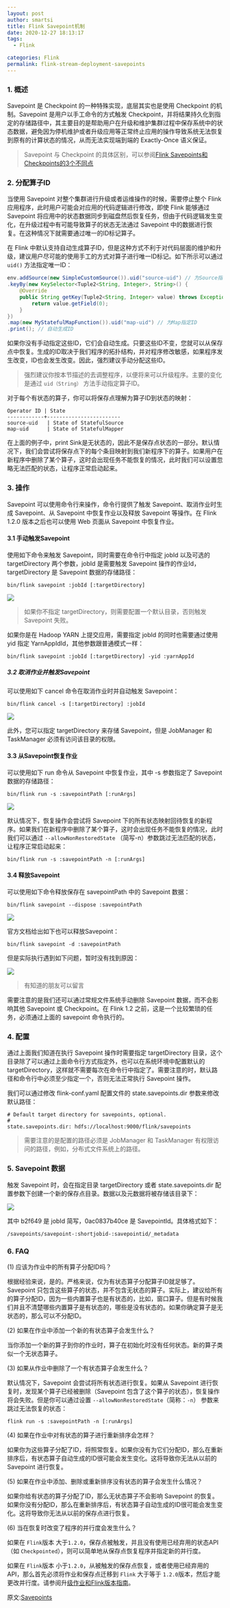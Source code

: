 ```yaml
---
layout: post
author: smartsi
title: Flink Savepoint机制
date: 2020-12-27 18:13:17
tags:
  - Flink

categories: Flink
permalink: flink-stream-deployment-savepoints
---
```


### 1. 概述

Savepoint 是 Checkpoint 的一种特殊实现，底层其实也是使用 Checkpoint 的机制。Savepoint 是用户以手工命令的方式触发 Checkpoint，并将结果持久化到指定的存储路径中，其主要目的是帮助用户在升级和维护集群过程中保存系统中的状态数据，避免因为停机维护或者升级应用等正常终止应用的操作导致系统无法恢复到原有的计算状态的情况，从而无法实现端到端的 Exactly-Once 语义保证。

> Savepoint 与 Checkpoint 的具体区别，可以参阅[Flink Savepoints和Checkpoints的3个不同点](http://smartsi.club/differences-between-savepoints-and-checkpoints-in-flink.html)

### 2. 分配算子ID

当使用 Savepoint 对整个集群进行升级或者运维操作的时候，需要停止整个 Flink 应用程序，此时用户可能会对应用的代码逻辑进行修改，即使 Flink 能够通过 Savepoint 将应用中的状态数据同步到磁盘然后恢复任务，但由于代码逻辑发生变化，在升级过程中有可能导致算子的状态无法通过 Savepoint 中的数据进行恢复。在这种情况下就需要通过唯一的ID标记算子。

在 Flink 中默认支持自动生成算子ID，但是这种方式不利于对代码层面的维护和升级，建议用户尽可能的使用手工的方式对算子进行唯一ID标记。如下所示可以通过 `uid()` 方法指定唯一ID：

```java
env.addSource(new SimpleCustomSource()).uid("source-uid") // 为Source指定ID
.keyBy(new KeySelector<Tuple2<String, Integer>, String>() {
    @Override
    public String getKey(Tuple2<String, Integer> value) throws Exception {
        return value.getField(0);
    }
})
.map(new MyStatefulMapFunction()).uid("map-uid") // 为Map指定ID
.print(); // 自动生成ID
```

如果你没有手动指定这些ID，它们会自动生成。只要这些ID不变，您就可以从保存点中恢复。生成的ID取决于我们程序的拓扑结构，并对程序修改敏感，如果程序发生改变，ID也会发生改变。因此，强烈建议手动分配这些ID。

> 强烈建议你按本节描述的去调整程序，以便将来可以升级程序。主要的变化是通过 `uid（String）` 方法手动指定算子ID。

对于每个有状态的算子，你可以将保存点理解为算子ID到状态的映射：
```
Operator ID | State
------------+------------------------
source-uid   | State of StatefulSource
map-uid      | State of StatefulMapper
```

在上面的例子中，print Sink是无状态的，因此不是保存点状态的一部分。默认情况下，我们会尝试将保存点下的每个条目映射到我们新程序下的算子。如果用户在新程序中删除了某个算子，这时会出现任务不能恢复的情况，此时我们可以设置忽略无法匹配的状态，让程序正常启动起来。

### 3. 操作

Savepoint 可以使用命令行来操作，命令行提供了触发 Savepoint、取消作业时生成 Savepoint、从 Savepoint 中恢复作业以及释放 Savepoint 等操作。在 Flink 1.2.0 版本之后也可以使用 Web 页面从 Savepoint 中恢复作业。

#### 3.1 手动触发Savepoint

使用如下命令来触发 Savepoint，同时需要在命令行中指定 jobId 以及可选的 targetDirectory 两个参数，jobId 是需要触发 Savepoint 操作的作业Id，targetDirectory 是 Savepoint 数据的存储路径：
```
bin/flink savepoint :jobId [:targetDirectory]
```
![](1)

> 如果你不指定 targetDirectory，则需要配置一个默认目录，否则触发 Savepoint 失败。

如果你是在 Hadoop YARN 上提交应用，需要指定 jobId 的同时也需要通过使用 yid 指定 YarnAppIdId，其他参数跟普通模式一样：
```
bin/flink savepoint :jobId [:targetDirectory] -yid :yarnAppId
```

##### 3.2 取消作业并触发Savepoint

可以使用如下 cancel 命令在取消作业时并自动触发 Savepoint：
```
bin/flink cancel -s [:targetDirectory] :jobId
```
![](2)

此外，您可以指定 targetDirectory 来存储 Savepoint，但是 JobManager 和 TaskManager 必须有访问该目录的权限。

#### 3.3 从Savepoint恢复作业

可以使用如下 run 命令从 Savepoint 中恢复作业，其中 -s 参数指定了 Savepoint 数据的存储路径：
```
bin/flink run -s :savepointPath [:runArgs]
```
![](3)

默认情况下，恢复操作会尝试将 Savepoint 下的所有状态映射回待恢复的新程序。如果我们在新程序中删除了某个算子，这时会出现任务不能恢复的情况，此时我们可以通过 `--allowNonRestoredState` （简写-n）参数跳过无法匹配的状态，让程序正常启动起来：
```
bin/flink run -s :savepointPath -n [:runArgs]
```

#### 3.4 释放Savepoint

可以使用如下命令释放保存在 savepointPath 中的 Savepoint 数据：
```
bin/flink savepoint --dispose :savepointPath
```

![](4)

官方文档给出如下也可以释放Savepoint：
```
bin/flink savepoint -d :savepointPath
```
但是实际执行遇到如下问题，暂时没有找到原因：

![](5)

> 有知道的朋友可以留言

需要注意的是我们还可以通过常规文件系统手动删除 Savepoint 数据，而不会影响其他 Savepoint 或 Checkpoint。在 Flink 1.2 之前，这是一个比较繁琐的任务，必须通过上面的 savepoint 命令执行的。

### 4. 配置

通过上面我们知道在执行 Savepoint 操作时需要指定 targetDirectory 目录，这个目录除了可以通过上面命令行方式指定外，也可以在系统环境中配置默认的 targetDirectory，这样就不需要每次在命令行中指定了。需要注意的时，默认路径和命令行中必须至少指定一个，否则无法正常执行 Savepoint 操作。

我们可以通过修改 flink-conf.yaml 配置文件的 state.savepoints.dir 参数来修改默认路径：
```
# Default target directory for savepoints, optional.
#
state.savepoints.dir: hdfs://localhost:9000/flink/savepoints
```
> 需要注意的是配置的路径必须是 JobManager 和 TaskManager 有权限访问的路径，例如，分布式文件系统上的路径。

### 5. Savepoint 数据

触发 Savepoint 时，会在指定目录 targetDirectory 或者 state.savepoints.dir 配置参数下创建一个新的保存点目录。数据以及元数据将被存储该目录下：

![](6)

其中 b2f649 是 jobId 简写，0ac0837b40ce 是 SavepointId。具体格式如下：
```
/savepoints/savepoint-:shortjobid-:savepointid/_metadata
```

### 6. FAQ

(1) 应该为作业中的所有算子分配ID吗？

根据经验来说，是的。严格来说，仅为有状态算子分配算子ID就足够了。Savepoint 只包含这些算子的状态，并不包含无状态的算子。实际上，建议给所有的算子分配ID，因为一些内置算子也是有状态的，比如，窗口算子。但是有时候我们并且不清楚哪些内置算子是有状态的，哪些是没有状态的。如果你确定算子是无状态的，那么可以不分配ID。

(2) 如果在作业中添加一个新的有状态算子会发生什么？

当你添加一个新的算子到你的作业时，算子在初始化时没有任何状态。新的算子类似一个无状态算子。

(3) 如果从作业中删除了一个有状态算子会发生什么？

默认情况下，Savepoint 会尝试将所有状态进行恢复。如果从 Savepoint 进行恢复时，发现某个算子已经被删除（Savepoint 包含了这个算子的状态），恢复操作将会失败。但是你可以通过设置 `--allowNonRestoredState`（简称：`-n`） 参数来跳过无法恢复的状态：
```
flink run -s :savepointPath -n [:runArgs]
```

(4) 如果在作业中对有状态的算子进行重新排序会怎样？

如果你为这些算子分配了ID，将照常恢复。如果你没有为它们分配ID，那么在重新排序后，有状态算子自动生成的ID很可能会发生变化。这将导致你无法从以前的 Savepoint 进行恢复。

(5) 如果在作业中添加、删除或重新排序没有状态的算子会发生什么情况？

如果你给有状态的算子分配了ID，那么无状态算子不会影响 Savepoint 的恢复。如果你没有分配ID，那么在重新排序后，有状态算子自动生成的ID很可能会发生变化。这将导致你无法从以前的保存点进行恢复。

(6) 当在恢复时改变了程序的并行度会发生什么？

如果在 `Flink`版本 大于`1.2.0`，保存点被触发，并且没有使用已经弃用的状态API（如 `Checkpointed`），则可以简单地从保存点恢复程序并指定新的并行度。

如果在 `Flink`版本 小于`1.2.0`，从被触发的保存点恢复，或者使用已经弃用的API，那么首先必须将作业和保存点迁移到 `Flink` 大于等于 `1.2.0`版本，然后才能更改并行度。请参阅升[级作业和Flink版本指南](https://ci.apache.org/projects/flink/flink-docs-release-1.4/ops/upgrading.html)。


原文:[Savepoints](https://ci.apache.org/projects/flink/flink-docs-release-1.12/ops/state/savepoints.html)
